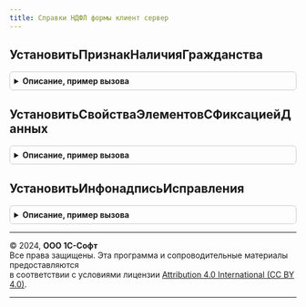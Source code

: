 ```yaml
---
title: Справки НДФЛ формы клиент сервер
---
```



## УстановитьПризнакНаличияГражданства
<details style="margin: 1em 0; padding: 0.5em; border: 1px solid #ccc; border-radius: 6px;">

<summary style="font-weight: bold; cursor: pointer;">Описание, пример вызова</summary>

```bsl

// Устанавливает признак наличия гражданства на форме
//
// Параметры:
//  Форма            - ФормаКлиентскогоПриложения
//  ДанныеСправки    - ДанныеФормыСтруктура
//
Процедура УстановитьПризнакНаличияГражданства(Форма, ДанныеСправки) Экспорт
```

Пример вызова
```bsl
СправкиНДФЛФормыКлиентСервер.УстановитьПризнакНаличияГражданства(Форма, ДанныеСправки) 
```
</details>

## УстановитьСвойстваЭлементовСФиксациейДанных
<details style="margin: 1em 0; padding: 0.5em; border: 1px solid #ccc; border-radius: 6px;">

<summary style="font-weight: bold; cursor: pointer;">Описание, пример вызова</summary>

```bsl

// Устанавливает свойств для фиксированных элементов
//
// Параметры:
//  Форма            - ФормаКлиентскогоПриложения
//  ДанныеСправки    - ДанныеФормыСтруктура
//  ДокументПроведен - Булево
//
Процедура УстановитьСвойстваЭлементовСФиксациейДанных(Форма, ДанныеСправки, ДокументПроведен = Ложь) Экспорт
```

Пример вызова
```bsl
СправкиНДФЛФормыКлиентСервер.УстановитьСвойстваЭлементовСФиксациейДанных(Форма, ДанныеСправки, ДокументПроведен);
```
</details>

## УстановитьИнфонадписьИсправления
<details style="margin: 1em 0; padding: 0.5em; border: 1px solid #ccc; border-radius: 6px;">

<summary style="font-weight: bold; cursor: pointer;">Описание, пример вызова</summary>

```bsl

// Устанавливает соответствующую надпись в зависимости от документа вызова,
// наличия фиксированных данных и проведенности документа.
//
// Параметры:
//  Инфонадпись          - Строка	 - текущая надпись
//  ДанныеСправки		 - ДанныеФормыСтруктура
//  ДокументПроведен	 - Булево
//  ДляНалогаНаПрибыль	 - Булево
//
Процедура УстановитьИнфонадписьИсправления(Инфонадпись, ДанныеСправки, ДокументПроведен = Ложь, ДляНалогаНаПрибыль = Ложь) Экспорт
```

Пример вызова
```bsl
СправкиНДФЛФормыКлиентСервер.УстановитьИнфонадписьИсправления(Инфонадпись, ДанныеСправки, ДокументПроведен, ДляНалогаНаПрибыль);
```
</details>

---

© 2024, **ООО 1С-Софт**  
Все права защищены. Эта программа и сопроводительные материалы предоставляются  
в соответствии с условиями лицензии [Attribution 4.0 International (CC BY 4.0)](https://creativecommons.org/licenses/by/4.0/legalcode).

---
